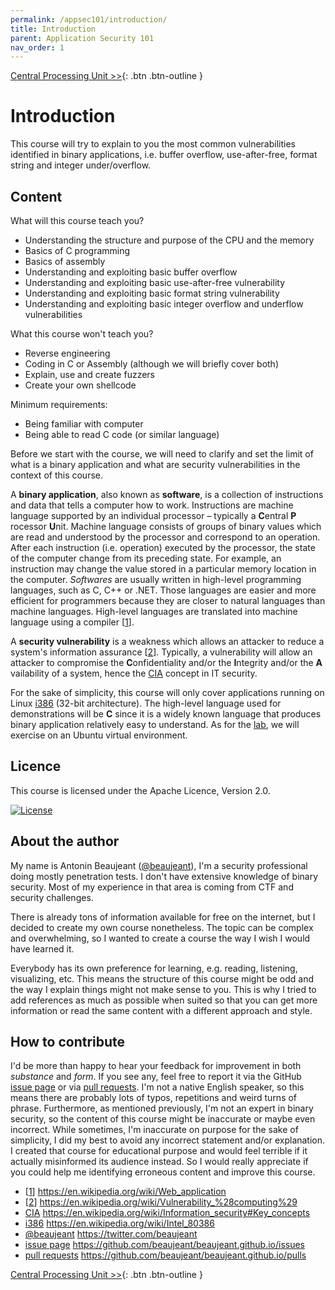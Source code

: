 ```yaml
---
permalink: /appsec101/introduction/
title: Introduction
parent: Application Security 101
nav_order: 1
---
```


[Central Processing Unit >>](/appsec101/cpu/){: .btn .btn-outline }

Introduction
============

This course will try to explain to you the most common vulnerabilities identified in binary applications, i.e. buffer overflow, use-after-free, format string and integer under/overflow.


Content
-------

What will this course teach you?
* Understanding the structure and purpose of the CPU and the memory
* Basics of C programming
* Basics of assembly
* Understanding and exploiting basic buffer overflow
* Understanding and exploiting basic use-after-free vulnerability
* Understanding and exploiting basic format string vulnerability
* Understanding and exploiting basic integer overflow and underflow vulnerabilities

What this course won't teach you?
* Reverse engineering
* Coding in C or Assembly (although we will briefly cover both)
* Explain, use and create fuzzers
* Create your own shellcode

Minimum requirements:
* Being familiar with computer
* Being able to read C code (or similar language)

Before we start with the course, we will need to clarify and set the limit of what is a binary application and what are security vulnerabilities in the context of this course.

A __binary application__, also known as __software__, is a collection of instructions and data that tells a computer how to work. Instructions are machine language supported by an individual processor – typically a __C__​entral __P__​rocessor __U__​nit. Machine language consists of groups of binary values which are read and understood by the processor and correspond to an operation. After each instruction (i.e. operation) executed by the processor, the state of the computer change from its preceding state. For example, an instruction may change the value stored in a particular memory location in the computer. _Softwares_ are usually written in high-level programming languages, such as C, C++ or .NET. Those languages are easier and more efficient for programmers because they are closer to natural languages than machine languages. High-level languages are translated into machine language using a compiler [[1](https://en.wikipedia.org/wiki/Web_application)].

A __security vulnerability__ is a weakness which allows an attacker to reduce a system's information assurance [[2](https://en.wikipedia.org/wiki/Vulnerability_%28computing%29)]. Typically, a vulnerability will allow an attacker to compromise the __C__​onfidentiality and/or the __I__​ntegrity and/or the __A__​vailability of a system, hence the [CIA](https://en.wikipedia.org/wiki/Information_security#Key_concepts) concept in IT security.

For the sake of simplicity, this course will only cover applications running on Linux [i386](https://en.wikipedia.org/wiki/Intel_80386) (32-bit architecture). The high-level language used for demonstrations will be __C__ since it is a widely known language that produces binary application relatively easy to understand. As for the [lab](/appsec101/lab/), we will exercise on an Ubuntu virtual environment.


Licence
-------

This course is licensed under the Apache Licence, Version 2.0.

[![License](https://img.shields.io/badge/License-Apache%202.0-blue.svg)](http://www.apache.org/licenses/LICENSE-2.0)


About the author
----------------

My name is Antonin Beaujeant ([@beaujeant](https://twitter.com/beaujeant)), I'm a security professional doing mostly penetration tests. I don't have extensive knowledge of binary security. Most of my experience in that area is coming from CTF and security challenges. 

There is already tons of information available for free on the internet, but I decided to create my own course nonetheless. The topic can be complex and overwhelming, so I wanted to create a course the way I wish I would have learned it. 

Everybody has its own preference for learning, e.g. reading, listening, visualizing, etc. This means the structure of this course might be odd and the way I explain things might not make sense to you. This is why I tried to add references as much as possible when suited so that you can get more information or read the same content with a different approach and style.


How to contribute
-----------------

I'd be more than happy to hear your feedback for improvement in both _substance_ and _form_. If you see any, feel free to report it via the GitHub [issue page](https://github.com/beaujeant/beaujeant.github.io/issues) or via [pull requests](https://github.com/beaujeant/beaujeant.github.io/pulls). I'm not a native English speaker, so this means there are probably lots of typos, repetitions and weird turns of phrase. Furthermore, as mentioned previously, I'm not an expert in binary security, so the content of this course might be inaccurate or maybe even incorrect. While sometimes, I'm inaccurate on purpose for the sake of simplicity, I did my best to avoid any incorrect statement and/or explanation. I created that course for educational purpose and would feel terrible if it actually misinformed its audience instead. So I would really appreciate if you could help me identifying erroneous content and improve this course.


* [[1](https://en.wikipedia.org/wiki/Web_application)] https://en.wikipedia.org/wiki/Web_application
* [[2](https://en.wikipedia.org/wiki/Vulnerability_%28computing%29)] https://en.wikipedia.org/wiki/Vulnerability_%28computing%29
* [CIA](https://en.wikipedia.org/wiki/Information_security#Key_concepts) https://en.wikipedia.org/wiki/Information_security#Key_concepts
* [i386](https://en.wikipedia.org/wiki/Intel_80386) https://en.wikipedia.org/wiki/Intel_80386
* [@beaujeant](https://twitter.com/beaujeant) https://twitter.com/beaujeant
* [issue page](https://github.com/beaujeant/beaujeant.github.io/issues) https://github.com/beaujeant/beaujeant.github.io/issues
* [pull requests](https://github.com/beaujeant/beaujeant.github.io/pulls) https://github.com/beaujeant/beaujeant.github.io/pulls


[Central Processing Unit >>](/appsec101/cpu/){: .btn .btn-outline }

